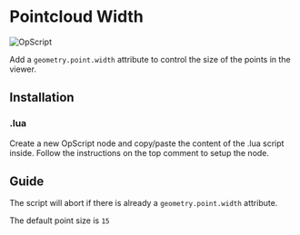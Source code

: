# Pointcloud Width

![OpScript](https://img.shields.io/badge/type-OpScript-blueviolet)

Add a `geometry.point.width` attribute to control the size of the points in the viewer.

## Installation

### .lua

Create a new OpScript node and copy/paste the content of the .lua script inside.
Follow the instructions on the top comment to setup the node.

## Guide

The script will abort if there is already a  `geometry.point.width` attribute.

The default point size is `15` 

